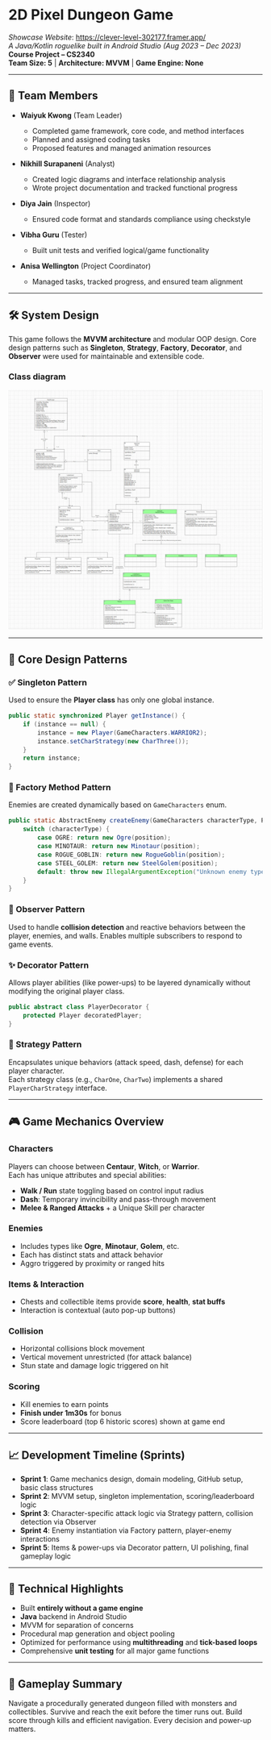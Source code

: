 # 2D Pixel Dungeon Game

_Showcase Website_: https://clever-level-302177.framer.app/  
_A Java/Kotlin roguelike built in Android Studio (Aug 2023 – Dec 2023)_  
**Course Project – CS2340**  
**Team Size: 5** | **Architecture: MVVM** | **Game Engine: None**

---

## 👥 Team Members

- **Waiyuk Kwong** (Team Leader)  
  - Completed game framework, core code, and method interfaces  
  - Planned and assigned coding tasks  
  - Proposed features and managed animation resources

- **Nikhill Surapaneni** (Analyst)  
  - Created logic diagrams and interface relationship analysis  
  - Wrote project documentation and tracked functional progress

- **Diya Jain** (Inspector)  
  - Ensured code format and standards compliance using checkstyle

- **Vibha Guru** (Tester)  
  - Built unit tests and verified logical/game functionality

- **Anisa Wellington** (Project Coordinator)  
  - Managed tasks, tracked progress, and ensured team alignment

---

## 🛠️ System Design

This game follows the **MVVM architecture** and modular OOP design. Core design patterns such as **Singleton**, **Strategy**, **Factory**, **Decorator**, and **Observer** were used for maintainable and extensible code.  

### Class diagram
![diagram](./system_design.png)

---

## 🧠 Core Design Patterns

### ✅ Singleton Pattern
Used to ensure the **Player class** has only one global instance.  
```java
public static synchronized Player getInstance() {
    if (instance == null) {
        instance = new Player(GameCharacters.WARRIOR2);
        instance.setCharStrategy(new CharThree());
    }
    return instance;
}
```

### 🧪 Factory Method Pattern
Enemies are created dynamically based on `GameCharacters` enum.  
```java
public static AbstractEnemy createEnemy(GameCharacters characterType, PointF position) {
    switch (characterType) {
        case OGRE: return new Ogre(position);
        case MINOTAUR: return new Minotaur(position);
        case ROGUE_GOBLIN: return new RogueGoblin(position);
        case STEEL_GOLEM: return new SteelGolem(position);
        default: throw new IllegalArgumentException("Unknown enemy type!");
    }
}
```

### 🔁 Observer Pattern
Used to handle **collision detection** and reactive behaviors between the player, enemies, and walls. Enables multiple subscribers to respond to game events.

### ✨ Decorator Pattern
Allows player abilities (like power-ups) to be layered dynamically without modifying the original player class.  
```java
public abstract class PlayerDecorator {
    protected Player decoratedPlayer;
}
```

### 🧠 Strategy Pattern
Encapsulates unique behaviors (attack speed, dash, defense) for each player character.  
Each strategy class (e.g., `CharOne`, `CharTwo`) implements a shared `PlayerCharStrategy` interface.

---

## 🎮 Game Mechanics Overview

### Characters
Players can choose between **Centaur**, **Witch**, or **Warrior**.  
Each has unique attributes and special abilities:
- **Walk / Run** state toggling based on control input radius
- **Dash**: Temporary invincibility and pass-through movement
- **Melee & Ranged Attacks** + a Unique Skill per character

### Enemies
- Includes types like **Ogre**, **Minotaur**, **Golem**, etc.
- Each has distinct stats and attack behavior
- Aggro triggered by proximity or ranged hits

### Items & Interaction
- Chests and collectible items provide **score**, **health**, **stat buffs**
- Interaction is contextual (auto pop-up buttons)

### Collision
- Horizontal collisions block movement
- Vertical movement unrestricted (for attack balance)
- Stun state and damage logic triggered on hit

### Scoring
- Kill enemies to earn points
- **Finish under 1m30s** for bonus
- Score leaderboard (top 6 historic scores) shown at game end

---

## 📈 Development Timeline (Sprints)

- **Sprint 1**: Game mechanics design, domain modeling, GitHub setup, basic class structures
- **Sprint 2**: MVVM setup, singleton implementation, scoring/leaderboard logic
- **Sprint 3**: Character-specific attack logic via Strategy pattern, collision detection via Observer
- **Sprint 4**: Enemy instantiation via Factory pattern, player-enemy interactions
- **Sprint 5**: Items & power-ups via Decorator pattern, UI polishing, final gameplay logic

---

## 🧪 Technical Highlights

- Built **entirely without a game engine**
- **Java** backend in Android Studio
- MVVM for separation of concerns
- Procedural map generation and object pooling
- Optimized for performance using **multithreading** and **tick-based loops**
- Comprehensive **unit testing** for all major game functions

---

## 📌 Gameplay Summary

Navigate a procedurally generated dungeon filled with monsters and collectibles. Survive and reach the exit before the timer runs out. Build score through kills and efficient navigation. Every decision and power-up matters.
